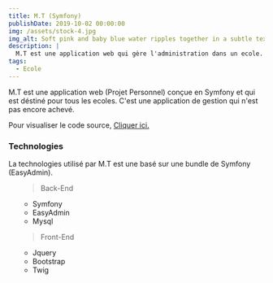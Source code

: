 ```yaml
---
title: M.T (Symfony)
publishDate: 2019-10-02 00:00:00
img: /assets/stock-4.jpg
img_alt: Soft pink and baby blue water ripples together in a subtle texture.
description: |
  M.T est une application web qui gère l'administration dans un ecole.
tags:
  - Ecole
---
```


M.T est une application web (Projet Personnel) conçue en Symfony et qui est déstiné pour tous les ecoles.
C'est une application de gestion qui n'est pas encore achevé.

<p>
Pour visualiser le code source, <a href="https://github.com/chani2022/ecole-backoffice" target="_blank"> Cliquer ici.</a></p>

<h3> Technologies </h3>
La technologies utilisé par M.T est une basé sur une bundle de Symfony (EasyAdmin).
<ul>
    <blockquote> Back-End </blockquote>
    <ul>
        <li>Symfony</li>
        <li>EasyAdmin</li>
        <li>Mysql</li>
    </ul>
    <blockquote> Front-End </blockquote>
    <ul>
      <li>Jquery</li>
      <li>Bootstrap</li>
      <li>Twig</li>
    </ul>
</ul>
